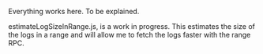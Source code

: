 Everything works here.
To be explained.

estimateLogSizeInRange.js, is a work in progress. This estimates the size of the logs in a range and will allow me to fetch the logs faster with the range RPC.
